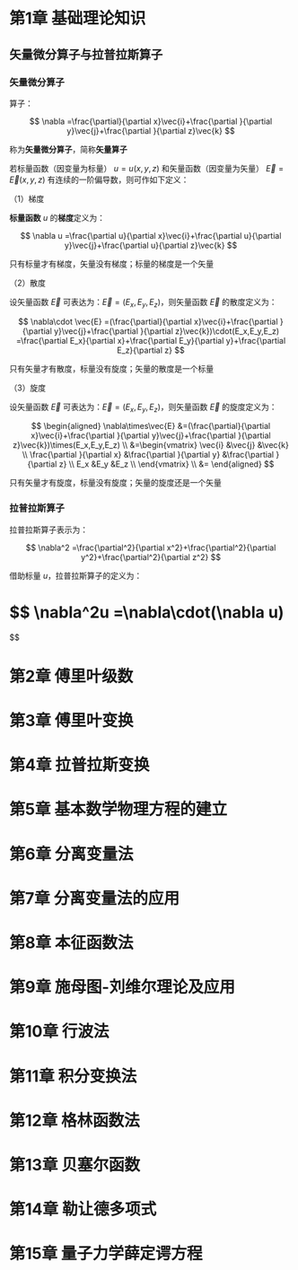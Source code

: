 # 第1章 基础理论知识

## 矢量微分算子与拉普拉斯算子

### 矢量微分算子

算子：

$$
\nabla
=\frac{\partial}{\partial x}\vec{i}+\frac{\partial }{\partial y}\vec{j}+\frac{\partial }{\partial z}\vec{k}
$$

称为**矢量微分算子**，简称**矢量算子**

若标量函数（因变量为标量） $u=u(x,y,z)$ 和矢量函数（因变量为矢量） $\vec{E}=\vec{E}(x,y,z)$ 有连续的一阶偏导数，则可作如下定义：

（1）梯度

**标量函数** $u$ 的**梯度**定义为：

$$
\nabla u
=\frac{\partial u}{\partial x}\vec{i}+\frac{\partial u}{\partial y}\vec{j}+\frac{\partial u}{\partial z}\vec{k}
$$

只有标量才有梯度，矢量没有梯度；标量的梯度是一个矢量

（2）散度

设矢量函数 $\vec{E}$ 可表达为：$\vec{E}=(E_x,E_y,E_z)$，则矢量函数 $\vec{E}$ 的散度定义为：

$$
\nabla\cdot \vec{E}
=(\frac{\partial}{\partial x}\vec{i}+\frac{\partial }{\partial y}\vec{j}+\frac{\partial }{\partial z}\vec{k})\cdot(E_x,E_y,E_z)
=\frac{\partial E_x}{\partial x}+\frac{\partial E_y}{\partial y}+\frac{\partial E_z}{\partial z}
$$

只有矢量才有散度，标量没有旋度；矢量的散度是一个标量

（3）旋度

设矢量函数 $\vec{E}$ 可表达为：$\vec{E}=(E_x,E_y,E_z)$，则矢量函数 $\vec{E}$ 的旋度定义为：

$$
\begin{aligned}
\nabla\times\vec{E}
&=(\frac{\partial}{\partial x}\vec{i}+\frac{\partial }{\partial y}\vec{j}+\frac{\partial }{\partial z}\vec{k})\times(E_x,E_y,E_z) \\
&=\begin{vmatrix}
\vec{i} &\vec{j} &\vec{k} \\
\frac{\partial }{\partial x} &\frac{\partial }{\partial y} &\frac{\partial }{\partial z} \\
E_x &E_y &E_z \\
\end{vmatrix} \\
&=
\end{aligned}
$$

只有矢量才有旋度，标量没有旋度；矢量的旋度还是一个矢量

### 拉普拉斯算子

拉普拉斯算子表示为：

$$
\nabla^2 
=\frac{\partial^2}{\partial x^2}+\frac{\partial^2}{\partial y^2}+\frac{\partial^2}{\partial z^2}
$$

借助标量 $u$，拉普拉斯算子的定义为：

$$
\nabla^2u
=\nabla\cdot(\nabla u)
=
$$

# 第2章 傅里叶级数

# 第3章 傅里叶变换

# 第4章 拉普拉斯变换

# 第5章 基本数学物理方程的建立

# 第6章 分离变量法

# 第7章 分离变量法的应用

# 第8章 本征函数法

# 第9章 施母图-刘维尔理论及应用

# 第10章 行波法

# 第11章 积分变换法

# 第12章 格林函数法

# 第13章 贝塞尔函数

# 第14章 勒让德多项式

# 第15章 量子力学薛定谔方程

